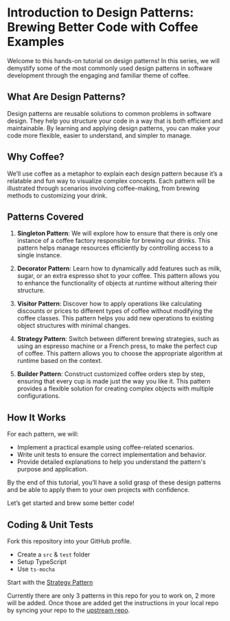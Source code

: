 # Introduction to Design Patterns: Brewing Better Code with Coffee Examples

Welcome to this hands-on tutorial on design patterns! In this series, we will demystify some of the most commonly used design patterns in software development through the engaging and familiar theme of coffee. 

## What Are Design Patterns?

Design patterns are reusable solutions to common problems in software design. They help you structure your code in a way that is both efficient and maintainable. By learning and applying design patterns, you can make your code more flexible, easier to understand, and simpler to manage.

## Why Coffee?

We’ll use coffee as a metaphor to explain each design pattern because it’s a relatable and fun way to visualize complex concepts. Each pattern will be illustrated through scenarios involving coffee-making, from brewing methods to customizing your drink. 

## Patterns Covered

1. **Singleton Pattern**: We will explore how to ensure that there is only one instance of a coffee factory responsible for brewing our drinks. This pattern helps manage resources efficiently by controlling access to a single instance.

2. **Decorator Pattern**: Learn how to dynamically add features such as milk, sugar, or an extra espresso shot to your coffee. This pattern allows you to enhance the functionality of objects at runtime without altering their structure.

3. **Visitor Pattern**: Discover how to apply operations like calculating discounts or prices to different types of coffee without modifying the coffee classes. This pattern helps you add new operations to existing object structures with minimal changes.

4. **Strategy Pattern**: Switch between different brewing strategies, such as using an espresso machine or a French press, to make the perfect cup of coffee. This pattern allows you to choose the appropriate algorithm at runtime based on the context.

5. **Builder Pattern**: Construct customized coffee orders step by step, ensuring that every cup is made just the way you like it. This pattern provides a flexible solution for creating complex objects with multiple configurations.

## How It Works

For each pattern, we will:
- Implement a practical example using coffee-related scenarios.
- Write unit tests to ensure the correct implementation and behavior.
- Provide detailed explanations to help you understand the pattern's purpose and application.

By the end of this tutorial, you’ll have a solid grasp of these design patterns and be able to apply them to your own projects with confidence.

Let’s get started and brew some better code!

## Coding & Unit Tests

Fork this repository into your GitHub profile.

* Create a `src` & `test` folder
* Setup TypeScript
* Use `ts-mocha`

Start with the [Strategy Pattern](./pattern-strategy.md)

Currently there are only 3 patterns in this repo for you to work on, 2 more will be added.
Once those are added get the instructions in your local repo by syncing your repo to the [upstream repo](https://stackoverflow.com/questions/52981111/how-can-i-merge-changes-from-an-upstream-branch-to-my-forks-branch).

